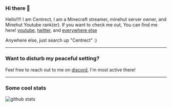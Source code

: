 
### Hi there 👋

Hello!!!!
I am Centrect, I am a Minecraft streamer, minehut server owner, and Minehut Youtube rank(er).
If you want to check me out, You can find me here!
[youtube](https://www.youtube.com/centrect), [twitter](https://twitter.com/ttv_centrect), and [everywhere else](https://linktr.ee/centrect)

Anywhere else, just search up "Centrect" :)

---

### Want to disturb my peaceful setting?

Feel free to reach out to me on [discord](https://discord.me/centrect), I'm most active there!

---

### Some cool stats

![github stats](https://github-readme-stats.vercel.app/api?username=Centrect&show_icons=true&hide_title=true&theme=nord)

<!--
**Centrect/Centrect** is a ✨ _special_ ✨ repository because its `README.md` (this file) appears on your GitHub profile.

Here are some ideas to get you started:

- 🔭 I’m currently working on ...
- 🌱 I’m currently learning ...
- 👯 I’m looking to collaborate on ...
- 🤔 I’m looking for help with ...
- 💬 Ask me about ...
- 📫 How to reach me: ...
- 😄 Pronouns: ...
- ⚡ Fun fact: ...
-->
